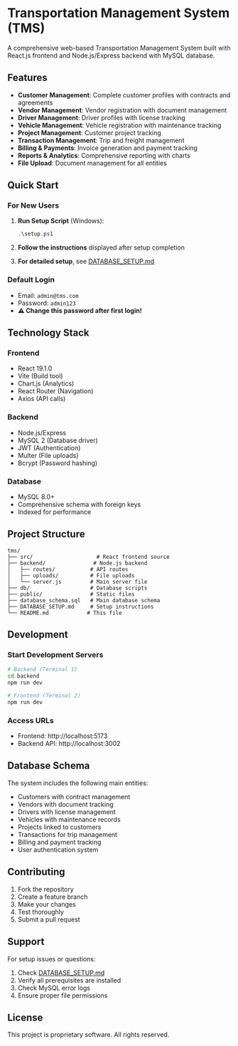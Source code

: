 # Transportation Management System (TMS)

A comprehensive web-based Transportation Management System built with React.js frontend and Node.js/Express backend with MySQL database.

## Features

- **Customer Management**: Complete customer profiles with contracts and agreements
- **Vendor Management**: Vendor registration with document management
- **Driver Management**: Driver profiles with license tracking
- **Vehicle Management**: Vehicle registration with maintenance tracking
- **Project Management**: Customer project tracking
- **Transaction Management**: Trip and freight management
- **Billing & Payments**: Invoice generation and payment tracking
- **Reports & Analytics**: Comprehensive reporting with charts
- **File Upload**: Document management for all entities

## Quick Start

### For New Users

1. **Run Setup Script** (Windows):
   ```powershell
   .\setup.ps1
   ```

2. **Follow the instructions** displayed after setup completion

3. **For detailed setup**, see [DATABASE_SETUP.md](DATABASE_SETUP.md)

### Default Login
- Email: `admin@tms.com`
- Password: `admin123`
- **⚠️ Change this password after first login!**

## Technology Stack

### Frontend
- React 19.1.0
- Vite (Build tool)
- Chart.js (Analytics)
- React Router (Navigation)
- Axios (API calls)

### Backend
- Node.js/Express
- MySQL 2 (Database driver)
- JWT (Authentication)
- Multer (File uploads)
- Bcrypt (Password hashing)

### Database
- MySQL 8.0+
- Comprehensive schema with foreign keys
- Indexed for performance

## Project Structure

```
tms/
├── src/                    # React frontend source
├── backend/               # Node.js backend
│   ├── routes/           # API routes
│   ├── uploads/          # File uploads
│   └── server.js         # Main server file
├── db/                   # Database scripts
├── public/               # Static files
├── database_schema.sql   # Main database schema
├── DATABASE_SETUP.md     # Setup instructions
└── README.md            # This file
```

## Development

### Start Development Servers

```bash
# Backend (Terminal 1)
cd backend
npm run dev

# Frontend (Terminal 2)
npm run dev
```

### Access URLs
- Frontend: http://localhost:5173
- Backend API: http://localhost:3002

## Database Schema

The system includes the following main entities:
- Customers with contract management
- Vendors with document tracking
- Drivers with license management
- Vehicles with maintenance records
- Projects linked to customers
- Transactions for trip management
- Billing and payment tracking
- User authentication system

## Contributing

1. Fork the repository
2. Create a feature branch
3. Make your changes
4. Test thoroughly
5. Submit a pull request

## Support

For setup issues or questions:
1. Check [DATABASE_SETUP.md](DATABASE_SETUP.md)
2. Verify all prerequisites are installed
3. Check MySQL error logs
4. Ensure proper file permissions

## License

This project is proprietary software. All rights reserved.
